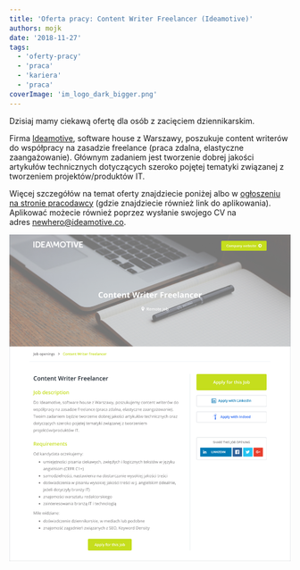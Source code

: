 ```yaml
---
title: 'Oferta pracy: Content Writer Freelancer (Ideamotive)'
authors: mojk
date: '2018-11-27'
tags:
  - 'oferty-pracy'
  - 'praca'
  - 'kariera'
  - 'praca'
coverImage: 'im_logo_dark_bigger.png'
---
```


Dzisiaj mamy ciekawą ofertę dla osób z zacięciem dziennikarskim.

<!--truncate-->

Firma [Ideamotive](https://ideamotive.co/), software house z Warszawy, poszukuje
content writerów do współpracy na zasadzie freelance (praca zdalna, elastyczne
zaangażowanie). Głównym zadaniem jest tworzenie dobrej jakości artykułów
technicznych dotyczących szeroko pojętej tematyki związanej z tworzeniem
projektów/produktów IT.

Więcej szczegółów na temat oferty znajdziecie poniżej albo
w [ogłoszeniu na stronie pracodawcy](https://ideamotive.recruitee.com/o/content-writer-freelancer) (gdzie
znajdziecie również link do aplikowania). Aplikować możecie również poprzez
wysłanie swojego CV na
adres [newhero@ideamotive.co](mailto:newhero@ideamotive.co).

![](images/Content-Writer_ideamotive.png)
